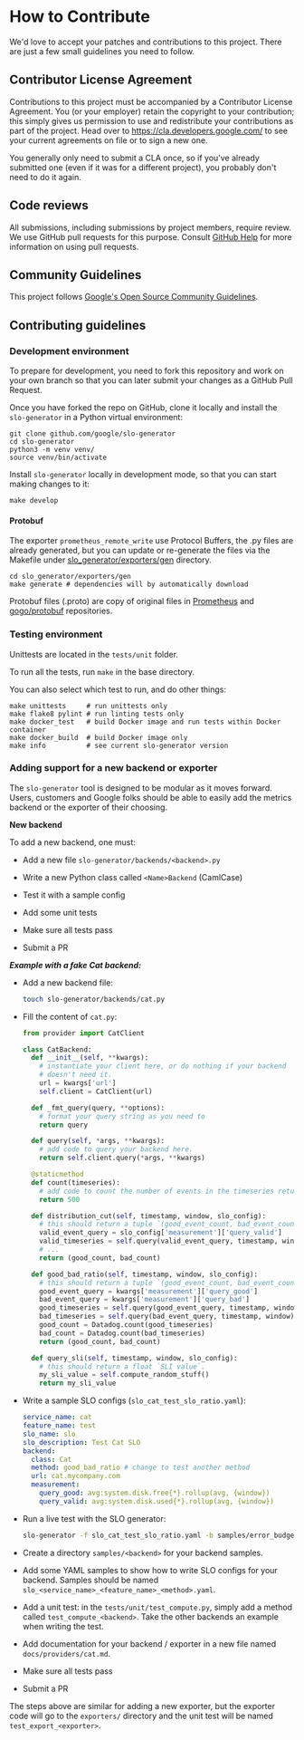# How to Contribute

We'd love to accept your patches and contributions to this project. There are
just a few small guidelines you need to follow.

## Contributor License Agreement

Contributions to this project must be accompanied by a Contributor License
Agreement. You (or your employer) retain the copyright to your contribution;
this simply gives us permission to use and redistribute your contributions as
part of the project. Head over to <https://cla.developers.google.com/> to see
your current agreements on file or to sign a new one.

You generally only need to submit a CLA once, so if you've already submitted one
(even if it was for a different project), you probably don't need to do it
again.

## Code reviews

All submissions, including submissions by project members, require review. We
use GitHub pull requests for this purpose. Consult
[GitHub Help](https://help.github.com/articles/about-pull-requests/) for more
information on using pull requests.

## Community Guidelines

This project follows [Google's Open Source Community
Guidelines](https://opensource.google/conduct/).

## Contributing guidelines

### Development environment

To prepare for development, you need to fork this repository and work on your
own branch so that you can later submit your changes as a GitHub Pull Request.

Once you have forked the repo on GitHub, clone it locally and install the `slo-generator` in a Python virtual environment:
```
git clone github.com/google/slo-generator
cd slo-generator
python3 -m venv venv/
source venv/bin/activate
```

Install `slo-generator` locally in development mode, so that you can start making changes to it:
```
make develop
```

#### Protobuf

The exporter `prometheus_remote_write` use Protocol Buffers, the .py files are already generated, but you can update or re-generate the files via the Makefile under [slo_generator/exporters/gen](slo_generator/exporters/gen) directory.
```
cd slo_generator/exporters/gen
make generate # dependencies will by automatically download
```

Protobuf files (.proto) are copy of original files in [Prometheus](https://github.com/prometheus/prometheus) and [gogo/protobuf](https://github.com/gogo/protobuf) repositories.

### Testing environment
Unittests are located in the `tests/unit` folder.

To run all the tests, run `make` in the base directory.

You can also select which test to run, and do other things:
```
make unittests     # run unittests only
make flake8 pylint # run linting tests only
make docker_test   # build Docker image and run tests within Docker container
make docker_build  # build Docker image only
make info          # see current slo-generator version
```

### Adding support for a new backend or exporter

The `slo-generator` tool is designed to be modular as it moves forward.
Users, customers and Google folks should be able to easily add the metrics
backend or the exporter of their choosing.

**New backend**

To add a new backend, one must:

* Add a new file `slo-generator/backends/<backend>.py`

* Write a new Python class called `<Name>Backend` (CamlCase)

* Test it with a sample config

* Add some unit tests

* Make sure all tests pass

* Submit a PR

***Example with a fake Cat backend:***

* Add a new backend file:

  ```sh
  touch slo-generator/backends/cat.py
  ```

* Fill the content of `cat.py`:

  ```python
  from provider import CatClient

  class CatBackend:
    def __init__(self, **kwargs):
      # instantiate your client here, or do nothing if your backend
      # doesn't need it.
      url = kwargs['url']
      self.client = CatClient(url)

    def _fmt_query(query, **options):
      # format your query string as you need to
      return query

    def query(self, *args, **kwargs):
      # add code to query your backend here.
      return self.client.query(*args, **kwargs)

    @staticmethod
    def count(timeseries):
      # add code to count the number of events in the timeseries returned
      return 500

    def distribution_cut(self, timestamp, window, slo_config):
      # this should return a tuple `(good_event_count, bad_event_count)`
      valid_event_query = slo_config['measurement']['query_valid']
      valid_timeseries = self.query(valid_event_query, timestamp, window)
      # ...
      return (good_count, bad_count)

    def good_bad_ratio(self, timestamp, window, slo_config):
      # this should return a tuple `(good_event_count, bad_event_count)`
      good_event_query = kwargs['measurement']['query_good']
      bad_event_query = kwargs['measurement']['query_bad']
      good_timeseries = self.query(good_event_query, timestamp, window)
      bad_timeseries = self.query(bad_event_query, timestamp, window)
      good_count = Datadog.count(good_timeseries)
      bad_count = Datadog.count(bad_timeseries)
      return (good_count, bad_count)

    def query_sli(self, timestamp, window, slo_config):
      # this should return a float `SLI value`.
      my_sli_value = self.compute_random_stuff()
      return my_sli_value
  ```
* Write a sample SLO configs (`slo_cat_test_slo_ratio.yaml`):

  ```yaml
  service_name: cat
  feature_name: test
  slo_name: slo
  slo_description: Test Cat SLO
  backend:
    class: Cat
    method: good_bad_ratio # change to test another method
    url: cat.mycompany.com
    measurement:
      query_good: avg:system.disk.free{*}.rollup(avg, {window})
      query_valid: avg:system.disk.used{*}.rollup(avg, {window})
  ```

* Run a live test with the SLO generator:
  ```sh
  slo-generator -f slo_cat_test_slo_ratio.yaml -b samples/error_budget_target.yaml
  ```

* Create a directory `samples/<backend>` for your backend samples.

* Add some YAML samples to show how to write SLO configs for your backend. Samples should be named `slo_<service_name>_<feature_name>_<method>.yaml`.

* Add a unit test: in the `tests/unit/test_compute.py`, simply add a method called `test_compute_<backend>`. Take the other backends an example when
writing the test.

* Add documentation for your backend / exporter in a new file named `docs/providers/cat.md`.

* Make sure all tests pass

* Submit a PR

The steps above are similar for adding a new exporter, but the exporter code will go to the `exporters/` directory and the unit test will be named `test_export_<exporter>`.
